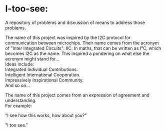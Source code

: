 # I-too-see: 
A repository of problems and discussion of means to address those problems.

The name of this project was inspired by the I2C protocol for communication between microchips. 
Their name comes from the acronym of "Inter Integrated Circuits": IIC. In maths, that can be written as I²C, which becomes I2C as the name.
This inspired a pondering on what else the acronym might stand for...<br>
Ideas include:<br>
      			Integrated Individual Contributions.<br>
				Intelligent International Cooperation.<br>
				Impressively Inspirational Community.<br>
				And so on...
				
The name of this project comes from an expression of agreement and understanding. <br>
For example: <br>

"I see how this works, how about you?"

"I too see."

